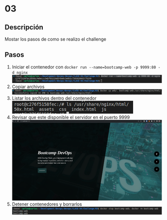 # 03

## Descripción

Mostar los pasos de como se realizo el challenge

## Pasos

1. Iniciar el contenedor con `docker run --name=bootcamp-web -p 9999:80 -d nginx`
![running-nginx](images/running-nginx.png)
2. Copiar archivos
![copy-web](images/copy-web.png)
3. Listar los archivos dentro del contenedor
![list-files](images/list-files.png)
4. Revisar que este disponible el servidor en el puerto 9999
![localhost-9999](images/localhost-9999.png)
5. Detener contenedores y borrarlos
![stop-delete-containers](images/stop-delete-container.png)

